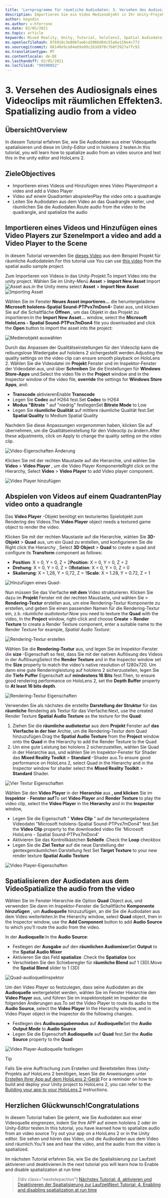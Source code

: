 ```yaml
---
title: 'Lernprogramme für räumliche Audiodaten: 3. Versehen des Audiosignals eines Videoclips mit räumlichen Effekten'
description: Importieren Sie ein Video Medienobjekt in Ihr Unity-Projekt, und räumlichen Sie die Audiodaten aus dem Video.
author: kegodin
ms.author: v-hferrone
ms.date: 02/05/2021
ms.topic: article
keywords: Mixed Reality, Unity, Tutorial, hololens2, Spatial Audiodatei, mrtk, Mixed Reality Toolkit, UWP, Windows 10, HRTF, Head-Related Transfer Function, Reverb, Microsoft spatializer, Video Import, Video Player
ms.openlocfilehash: 876918c3e886fae6cd2066d84c55a6e158e4c773
ms.sourcegitcommit: 68140e9ce84e69a99c2b3d970c7b8f2927a7fc93
ms.translationtype: MT
ms.contentlocale: de-DE
ms.lasthandoff: 02/05/2021
ms.locfileid: "99590052"
---
```

# <a name="3-spatializing-audio-from-a-video"></a><span data-ttu-id="878c9-105">3. Versehen des Audiosignals eines Videoclips mit räumlichen Effekten</span><span class="sxs-lookup"><span data-stu-id="878c9-105">3. Spatializing audio from a video</span></span>

## <a name="overview"></a><span data-ttu-id="878c9-106">Übersicht</span><span class="sxs-lookup"><span data-stu-id="878c9-106">Overview</span></span>

<span data-ttu-id="878c9-107">In diesem Tutorial erfahren Sie, wie Sie Audiodaten aus einer Videoquelle spatialisieren und diese im Unity-Editor und in hololens 2 testen.</span><span class="sxs-lookup"><span data-stu-id="878c9-107">In this tutorial, you will learn how to spatialize audio from an video source and test this in the unity editor and HoloLens 2.</span></span>

## <a name="objectives"></a><span data-ttu-id="878c9-108">Ziele</span><span class="sxs-lookup"><span data-stu-id="878c9-108">Objectives</span></span>

* <span data-ttu-id="878c9-109">Importieren eines Videos und Hinzufügen eines Video Players</span><span class="sxs-lookup"><span data-stu-id="878c9-109">Import a video and add a Video Player</span></span>
* <span data-ttu-id="878c9-110">Video auf einem Quadranten abspielen</span><span class="sxs-lookup"><span data-stu-id="878c9-110">Play the video onto a quadrangle</span></span>
* <span data-ttu-id="878c9-111">Leiten Sie Audiodaten aus dem Video an das Quadrangle weiter, und räumlichen Sie die Audiodaten.</span><span class="sxs-lookup"><span data-stu-id="878c9-111">Route audio from the video to the quadrangle, and spatialize the audio</span></span>

## <a name="import-a-video-and-add-a-video-player-to-the-scene"></a><span data-ttu-id="878c9-112">Importieren eines Videos und Hinzufügen eines Video Players zur Szene</span><span class="sxs-lookup"><span data-stu-id="878c9-112">Import a video and add a Video Player to the Scene</span></span>

<span data-ttu-id="878c9-113">In diesem Tutorial verwenden Sie [dieses Video](https://github.com/microsoft/spatialaudio-unity/blob/develop/Samples/MicrosoftSpatializerSample/Assets/Microsoft%20HoloLens%20-%20Spatial%20Sound-PTPvx7mDon4.mp4?raw=true) aus dem Beispiel Projekt für räumliche Audiodateien.</span><span class="sxs-lookup"><span data-stu-id="878c9-113">For this tutorial use You can use [this video](https://github.com/microsoft/spatialaudio-unity/blob/develop/Samples/MicrosoftSpatializerSample/Assets/Microsoft%20HoloLens%20-%20Spatial%20Sound-PTPvx7mDon4.mp4?raw=true) from the spatial audio sample project.</span></span>

<span data-ttu-id="878c9-114">Zum Importieren von Videos in das Unity-Projekt.</span><span class="sxs-lookup"><span data-stu-id="878c9-114">To import Video into the unity project.</span></span> <span data-ttu-id="878c9-115">Wählen Sie im Unity-Menü **Asset**  >  **Import New Asset** Import 
 ![ Asset aus.](images/spatial-audio/spatial-audio-03-section1-step1-1.png)</span><span class="sxs-lookup"><span data-stu-id="878c9-115">in the Unity menu select **Asset** > **Import New Asset**
![Importing Asset](images/spatial-audio/spatial-audio-03-section1-step1-1.png)</span></span>

<span data-ttu-id="878c9-116">Wählen Sie im Fenster **Neues Asset importieren...** die heruntergeladene **Microsoft hololens-Spatial Sound-PTPvx7mDon4-** Datei aus, und klicken Sie auf die Schaltfläche **Öffnen** , um das Objekt in das Projekt zu importieren:</span><span class="sxs-lookup"><span data-stu-id="878c9-116">In the **Import New Asset...** window, select the **Microsoft HoloLens - Spatial Sound-PTPvx7mDon4** file you downloaded and click the **Open** button to import the asset into the project:</span></span>

![Medienobjekt auswählen](images/spatial-audio/spatial-audio-03-section1-step1-2.png)

<span data-ttu-id="878c9-118">Durch das Anpassen der Qualitätseinstellungen für den Videoclip kann die reibungslose Wiedergabe auf hololens 2 sichergestellt werden.</span><span class="sxs-lookup"><span data-stu-id="878c9-118">Adjusting the quality settings on the video clip can ensure smooth playback on HoloLens 2.</span></span> <span data-ttu-id="878c9-119">Wählen Sie die Videodatei im **Projekt** Fenster und im Inspektor-Fenster der Videodatei aus, und über **Schreiben** Sie die Einstellungen für **Windows Store-Apps** und:</span><span class="sxs-lookup"><span data-stu-id="878c9-119">Select the video file in the **Project** window and in the Inspector window of the video file, **override** the settings for **Windows Store Apps**, and:</span></span>

* <span data-ttu-id="878c9-120">**Transcode** aktivieren</span><span class="sxs-lookup"><span data-stu-id="878c9-120">Enable **Transcode**</span></span>
* <span data-ttu-id="878c9-121">Legen Sie **Codec** auf H264 fest.</span><span class="sxs-lookup"><span data-stu-id="878c9-121">Set **Codec** to H264</span></span>
* <span data-ttu-id="878c9-122">**Modus "Bitrate** " auf "niedrig" festlegen</span><span class="sxs-lookup"><span data-stu-id="878c9-122">Set **Bitrate Mode** to Low</span></span>
* <span data-ttu-id="878c9-123">Legen Sie **räumliche Qualität** auf mittlere räumliche Qualität fest.</span><span class="sxs-lookup"><span data-stu-id="878c9-123">Set **Spatial Quality** to Medium Spatial Quality</span></span>

<span data-ttu-id="878c9-124">Nachdem Sie diese Anpassungen vorgenommen haben, klicken Sie auf übernehmen, um die Qualitätseinstellung für den Videoclip zu ändern.</span><span class="sxs-lookup"><span data-stu-id="878c9-124">After these adjustments, click on Apply to change the quality setting on the video clip.</span></span>

![Video-Eigenschaften Änderung](images/spatial-audio/spatial-audio-03-section1-step1-3.png)

<span data-ttu-id="878c9-126">Klicken Sie mit der rechten Maustaste auf die Hierarchie, und wählen Sie **Video**  >  **Video Player** , um die Video Player Komponente</span><span class="sxs-lookup"><span data-stu-id="878c9-126">Right click on the Hierarchy, Select **Video** > **Video Player** to add Video player component.</span></span>

![Video Player hinzufügen](images/spatial-audio/spatial-audio-03-section1-step1-4.png)

## <a name="play-video-onto-a-quadrangle"></a><span data-ttu-id="878c9-128">Abspielen von Videos auf einem Quadranten</span><span class="sxs-lookup"><span data-stu-id="878c9-128">Play video onto a quadrangle</span></span>

<span data-ttu-id="878c9-129">Das **Video Player** -Objekt benötigt ein texturiertes Spielobjekt zum Rendering des Videos.</span><span class="sxs-lookup"><span data-stu-id="878c9-129">The **Video Player** object needs a textured game object to render the video.</span></span>

<span data-ttu-id="878c9-130">Klicken Sie mit der rechten Maustaste auf die Hierarchie, wählen Sie **3D-Objekt**  >  **Quad** aus, um ein Quad zu erstellen, und konfigurieren Sie die </span><span class="sxs-lookup"><span data-stu-id="878c9-130">Right click the Hierarchy , Select **3D Object** > **Quad** to create a quad and configure its **Transform** component as follows:</span></span>

* <span data-ttu-id="878c9-131">**Position**: X = 0, Y = 0, Z = 2</span><span class="sxs-lookup"><span data-stu-id="878c9-131">**Position**: X = 0, Y = 0, Z = 2</span></span>
* <span data-ttu-id="878c9-132">**Drehung**: X = 0, Y = 0, Z = 0</span><span class="sxs-lookup"><span data-stu-id="878c9-132">**Rotation**: X = 0, Y = 0, Z = 0</span></span>
* <span data-ttu-id="878c9-133">**Skalierung**: X = 1,28, Y = 0,72, Z = 1</span><span class="sxs-lookup"><span data-stu-id="878c9-133">**Scale**: X = 1.28, Y = 0.72, Z = 1</span></span>

![Hinzufügen eines Quad-](images/spatial-audio/spatial-audio-03-section2-step1-1.png)

<span data-ttu-id="878c9-135">Nun müssen Sie das Vierfache **mit dem** Video strukturieren. Klicken Sie dazu im **Projekt** Fenster mit der rechten Maustaste, und wählen Sie   >  **Rendering-Textur** erstellen aus, um eine Rendering-Textur Komponente zu erstellen, und geben Sie einen passenden Namen für die Rendering-Textur ein, z.b. _räumliche audiotextur_:</span><span class="sxs-lookup"><span data-stu-id="878c9-135">Now you need to texture the **Quad** with the video, In the **Project** window, right-click and choose **Create** > **Render Texture** to create a Render Texture component, enter a suitable name to the Render Texture for example, _Spatial Audio Texture_:</span></span>

![Rendering-Textur erstellen](images/spatial-audio/spatial-audio-03-section2-step1-2.png)

<span data-ttu-id="878c9-137">Wählen Sie die **Rendering-Textur** aus, und legen Sie im Inspektor-Fenster die **size** -Eigenschaft so fest, dass Sie mit der nativen Auflösung des Videos in der Auflösung</span><span class="sxs-lookup"><span data-stu-id="878c9-137">Select the **Render Texture** and in the Inspector window set the **Size** property to match the video's native resolution of 1280x720.</span></span> <span data-ttu-id="878c9-138">Um dann eine gute Renderingleistung auf hololens 2 sicherzustellen, legen Sie die **Tiefe Puffer** Eigenschaft auf **mindestens 16 Bits** fest.</span><span class="sxs-lookup"><span data-stu-id="878c9-138">Then, to ensure good rendering performance on HoloLens 2, set the **Depth Buffer** property to **At least 16 bits depth**.</span></span>

![Rendering-Textur Eigenschaften](images/spatial-audio/spatial-audio-03-section2-step1-3.png)

<span data-ttu-id="878c9-140">Verwenden Sie als nächstes die erstellte **Darstellung der Struktur** für das **räumliche** Rendering als Textur für das Vierfache:</span><span class="sxs-lookup"><span data-stu-id="878c9-140">Next, use the created Render Texture **Spatial Audio Texture** as the texture for the **Quad**:</span></span>

1. <span data-ttu-id="878c9-141">Ziehen Sie die **räumliche audiotextur** aus dem **Projekt** Fenster auf **das Vierfache in der hier** Archie, um die Rendering-Textur dem Quad hinzuzufügen.</span><span class="sxs-lookup"><span data-stu-id="878c9-141">Drag the **Spatial Audio Texture** from the **Project** window onto the **Quad** in the Hierarchy to add the Render Texture to the Quad</span></span>
2. <span data-ttu-id="878c9-142">Um eine gute Leistung bei hololens 2 sicherzustellen, wählen Sie Quad in der Hierarchie aus, und wählen Sie im Inspektor-Fenster für Shader das **Mixed Reality Toolkit**  >  **Standard** -Shader aus.</span><span class="sxs-lookup"><span data-stu-id="878c9-142">To ensure good performance on HoloLens 2, select Quad in the Hierarchy and in the Inspector window for shader select the **Mixed Reality Toolkit** > **Standard** Shader.</span></span>

![Vier Textur Eigenschaften](images/spatial-audio/spatial-audio-03-section2-step1-4.png)

<span data-ttu-id="878c9-144">Wählen Sie den **Video Player** in der **Hierarchie** aus **, und klicken** Sie im **Inspektor** - **Fenster auf**</span><span class="sxs-lookup"><span data-stu-id="878c9-144">To set **Video Player** and **Render Texture** to play the video clip, select the **Video Player** in the **Hierarchy** and in the **Inspector** window,</span></span>

* <span data-ttu-id="878c9-145">Legen Sie die Eigenschaft " **Video Clip** " auf die heruntergeladene Videodatei "Microsoft hololens-Spatial Sound-PTPvx7mDon4" fest.</span><span class="sxs-lookup"><span data-stu-id="878c9-145">Set the **Video Clip** property to the downloaded video file 'Microsoft HoloLens - Spatial Sound-PTPvx7mDon4'</span></span>
* <span data-ttu-id="878c9-146">Aktivieren Sie das Kontrollkästchen **Schleife** .</span><span class="sxs-lookup"><span data-stu-id="878c9-146">Check the **Loop** checkbox</span></span>
* <span data-ttu-id="878c9-147">Legen Sie die **Ziel Textur** auf die neue Darstellung der gentexgenräumlichen Darstellung fest </span><span class="sxs-lookup"><span data-stu-id="878c9-147">Set **Target Texture** to your new render texture **Spatial Audio Texture**</span></span>

![Video Player-Eigenschaften](images/spatial-audio/spatial-audio-03-section2-step1-5.png)

## <a name="spatialize-the-audio-from-the-video"></a><span data-ttu-id="878c9-149">Spatialisieren der Audiodaten aus dem Video</span><span class="sxs-lookup"><span data-stu-id="878c9-149">Spatialize the audio from the video</span></span>

<span data-ttu-id="878c9-150">Wählen Sie im Fenster Hierarchie die Option **Quad** Object aus, und verwenden Sie dann im Inspektor-Fenster die Schaltfläche **Komponente hinzufügen** , um **Audioquelle** hinzuzufügen, an die Sie die Audiodaten aus dem Video weiterleiten.</span><span class="sxs-lookup"><span data-stu-id="878c9-150">In the Hierarchy window, select **Quad** object, then in the Inspector window, use the **Add Component** button to add **Audio Source** to which you'll route the audio from the video.</span></span>

<span data-ttu-id="878c9-151">In der **Audioquelle**:</span><span class="sxs-lookup"><span data-stu-id="878c9-151">In the **Audio Source**:</span></span>

* <span data-ttu-id="878c9-152">Festlegen der **Ausgabe** auf den **räumlichen Audiomixer**</span><span class="sxs-lookup"><span data-stu-id="878c9-152">Set **Output** to the **Spatial Audio Mixer**</span></span>
* <span data-ttu-id="878c9-153">Aktivieren Sie das Feld **spatialize** .</span><span class="sxs-lookup"><span data-stu-id="878c9-153">Check the **Spatialize** box</span></span>
* <span data-ttu-id="878c9-154">Verschieben Sie den Schieberegler für **räumliche Blend** auf 1 (3D).</span><span class="sxs-lookup"><span data-stu-id="878c9-154">Move the **Spatial Blend** slider to 1 (3D)</span></span>

![Quad-audioquellinspektor](images/spatial-audio/spatial-audio-03-section3-step1-1.png)

<span data-ttu-id="878c9-156">Um den Video Player so festzulegen, dass seine Audiodaten an die **Audioquelle** weitergeleitet werden, wählen Sie im Fenster Hierarchie den **Video Player** aus, und führen Sie im inspektorobjekt im Inspektor die folgenden Änderungen aus.</span><span class="sxs-lookup"><span data-stu-id="878c9-156">To set the Video Player to route its audio to the **Audio Source**, select the **Video Player** In the Hierarchy window, and in Video Player object in the Inspector do the following changes.</span></span>

* <span data-ttu-id="878c9-157">Festlegen des **Audioausgabemodus** auf **Audioquelle**</span><span class="sxs-lookup"><span data-stu-id="878c9-157">Set the **Audio Output Mode** to **Audio Source**</span></span>
* <span data-ttu-id="878c9-158">Legen Sie die Eigenschaft **Audioquelle** auf **Quad** fest.</span><span class="sxs-lookup"><span data-stu-id="878c9-158">Set the **Audio Source** property to the **Quad**</span></span>

![Video Player-Audioquelle festlegen](images/spatial-audio/spatial-audio-03-section3-step1-2.png)

> [!TIP]
> <span data-ttu-id="878c9-160">Falls Sie eine Auffrischung zum Erstellen und Bereitstellen Ihres Unity-Projekts auf HoloLens 2 benötigen, lesen Sie die Anweisungen unter [Erstellen Ihrer App auf dem HoloLens 2-Gerät](mr-learning-base-02.md#building-your-application-to-your-hololens-2).</span><span class="sxs-lookup"><span data-stu-id="878c9-160">For a reminder on how to build and deploy your Unity project to HoloLens 2, you can refer to the [Building your app to your HoloLens 2](mr-learning-base-02.md#building-your-application-to-your-hololens-2) instructions.</span></span>

## <a name="congratulations"></a><span data-ttu-id="878c9-161">Herzlichen Glückwunsch!</span><span class="sxs-lookup"><span data-stu-id="878c9-161">Congratulations</span></span>

<span data-ttu-id="878c9-162">In diesem Tutorial haben Sie gelernt, wie Sie Audiodaten aus einer Videoquelle eingrenzen, indem Sie Ihre APP auf einem hololens 2 oder im Unity-Editor testen.</span><span class="sxs-lookup"><span data-stu-id="878c9-162">In this tutorial, you have learned how to spatialize audio from an video source Try out your app on a HoloLens 2 or in the Unity editor.</span></span> <span data-ttu-id="878c9-163">Sie sehen und hören das Video, und die Audiodaten aus dem Video sind räumlich.</span><span class="sxs-lookup"><span data-stu-id="878c9-163">You'll see and hear the video, and the audio from the video is spatialized.</span></span>

<span data-ttu-id="878c9-164">Im nächsten Tutorial erfahren Sie, wie Sie die Spatialisierung zur Laufzeit aktivieren und deaktivieren.</span><span class="sxs-lookup"><span data-stu-id="878c9-164">In the next tutorial you will learn how to Enable and disable spatialization at run time</span></span>

> [!div class="nextstepaction"]
> [<span data-ttu-id="878c9-165">Nächstes Tutorial: 4. aktivieren und Deaktivieren der Spatialisierung zur Laufzeit</span><span class="sxs-lookup"><span data-stu-id="878c9-165">Next Tutorial: 4. Enabling and disabling spatialization at run time</span></span>](unity-spatial-audio-ch4.md)
